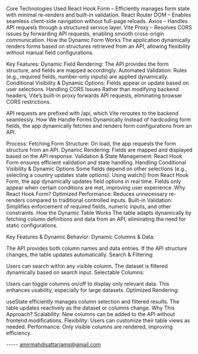 Core Technologies Used
React Hook Form – Efficiently manages form state with minimal re-renders and built-in validation.
React Router DOM – Enables seamless client-side navigation without full-page reloads.
Axios – Handles API requests through a structured service layer.
Vite Proxy – Resolves CORS issues by forwarding API requests, enabling smooth cross-origin communication.
How the Dynamic Form Works
The application dynamically renders forms based on structures retrieved from an API, allowing flexibility without manual field configurations.

Key Features:
Dynamic Field Rendering: The API provides the form structure, and fields are mapped accordingly.
Automated Validation: Rules (e.g., required fields, number-only inputs) are applied dynamically.
Conditional Visibility & Dynamic Options: Fields appear or update based on user selections.
Handling CORS Issues
Rather than modifying backend headers, Vite’s built-in proxy forwards API requests, eliminating browser CORS restrictions.

API requests are prefixed with /api, which Vite reroutes to the backend seamlessly.
How We Handle Forms Dynamically
Instead of hardcoding form fields, the app dynamically fetches and renders form configurations from an API.

Process:
Fetching Form Structure: On load, the app requests the form structure from an API.
Dynamic Rendering: Fields are mapped and displayed based on the API response.
Validation & State Management: React Hook Form ensures efficient validation and state handling.
Handling Conditional Visibility & Dynamic Options
Some fields depend on other selections (e.g., selecting a country updates state options).
Using watch() from React Hook Form, the app dynamically updates field options in real time.
Fields only appear when certain conditions are met, improving user experience.
Why React Hook Form?
Optimized Performance: Reduces unnecessary re-renders compared to traditional controlled inputs.
Built-in Validation: Simplifies enforcement of required fields, numeric inputs, and other constraints.
How the Dynamic Table Works
The table adapts dynamically by fetching column definitions and data from an API, eliminating the need for static configurations.

Key Features & Dynamic Behavior:
Dynamic Columns & Data:

The API provides both column names and data entries.
If the API structure changes, the table updates automatically.
Search & Filtering:

Users can search within any visible column.
The dataset is filtered dynamically based on search input.
Selectable Columns:

Users can toggle columns on/off to display only relevant data.
This enhances usability, especially for large datasets.
Optimized Rendering:

useState efficiently manages column selection and filtered results.
The table updates reactively as the dataset or columns change.
Why This Approach?
Scalability: New columns can be added to the API without frontend modifications.
Flexibility: Users can customize their table views as needed.
Performance: Only visible columns are rendered, improving efficiency.

----- amirmahdisattariams@gmail.com

